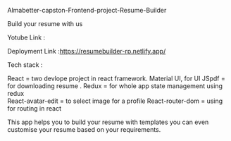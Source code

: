 Almabetter-capston-Frontend-project-Resume-Builder

Build your resume with us

Yotube Link :

Deployment Link :https://resumebuilder-rp.netlify.app/



Tech stack :

React = two devlope project in react framework.
Material UI, for UI 
JSpdf = for downloading resume .
Redux = for whole app state management using redux  
React-avatar-edit = to select image for a profile
React-router-dom = using for routing in react

This app helps you to build your resume with templates you can even customise your resume based on your requirements.




